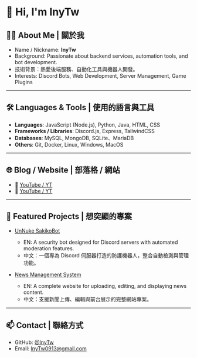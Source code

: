 # 👋 Hi, I'm InyTw  

## 👨‍💻 About Me | 關於我
- Name / Nickname: **InyTw**  
- Background: Passionate about backend services, automation tools, and bot development.  
- 技術背景：熱愛後端服務、自動化工具與機器人開發。  
- Interests: Discord Bots, Web Development, Server Management, Game Plugins  

---

## 🛠 Languages & Tools | 使用的語言與工具
- **Languages**: JavaScript (Node.js), Python, Java, HTML, CSS
- **Frameworks / Libraries**: Discord.js, Express, TailwindCSS  
- **Databases**: MySQL, MongoDB, SQLite、MariaDB
- **Others**: Git, Docker, Linux, Windows, MacOS

---

## 🌐 Blog / Website | 部落格 / 網站
- 🔗 [YouTube / YT](https://youtube.com/@InyTw87)
- 🔗 [YouTube / YT](https://dsc.gg/BedtwL)

---

## 🚀 Featured Projects | 想突顯的專案
- [UnNuke SakikoBot](https://github.com/InyTw/UnNuke-Sakiko-Bot)
  - EN: A security bot designed for Discord servers with automated moderation features.  
  - 中文：一個專為 Discord 伺服器打造的防護機器人，整合自動檢測與管理功能。  

- [News Management System](https://www.youtube.com/watch?v=dQw4w9WgXcQ)  
  - EN: A complete website for uploading, editing, and displaying news content.  
  - 中文：支援新聞上傳、編輯與前台展示的完整網站專案。  

---

## 📫 Contact | 聯絡方式
- GitHub: [@InyTw](https://github.com/InyTw)  
- Email: InyTw0913@gmail.com
